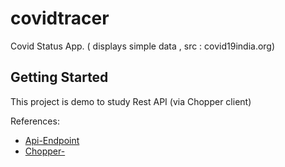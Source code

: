 # covidtracer

Covid Status App. ( displays simple data , src : covid19india.org)

## Getting Started

This project is demo to study Rest API (via Chopper client)

References:

- [Api-Endpoint](https://api.rootnet.in/covid19-in/stats/latest)
- [Chopper-](https://api.rootnet.in/covid19-in/stats/latest)

